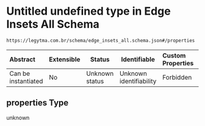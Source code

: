 # Untitled undefined type in Edge Insets All Schema

```txt
https://legytma.com.br/schema/edge_insets_all.schema.json#/properties
```




| Abstract            | Extensible | Status         | Identifiable            | Custom Properties | Additional Properties | Access Restrictions | Defined In                                                                                    |
| :------------------ | ---------- | -------------- | ----------------------- | :---------------- | --------------------- | ------------------- | --------------------------------------------------------------------------------------------- |
| Can be instantiated | No         | Unknown status | Unknown identifiability | Forbidden         | Allowed               | none                | [edge_insets_all.schema.json\*](../schema/edge_insets_all.schema.json) |

## properties Type

unknown
